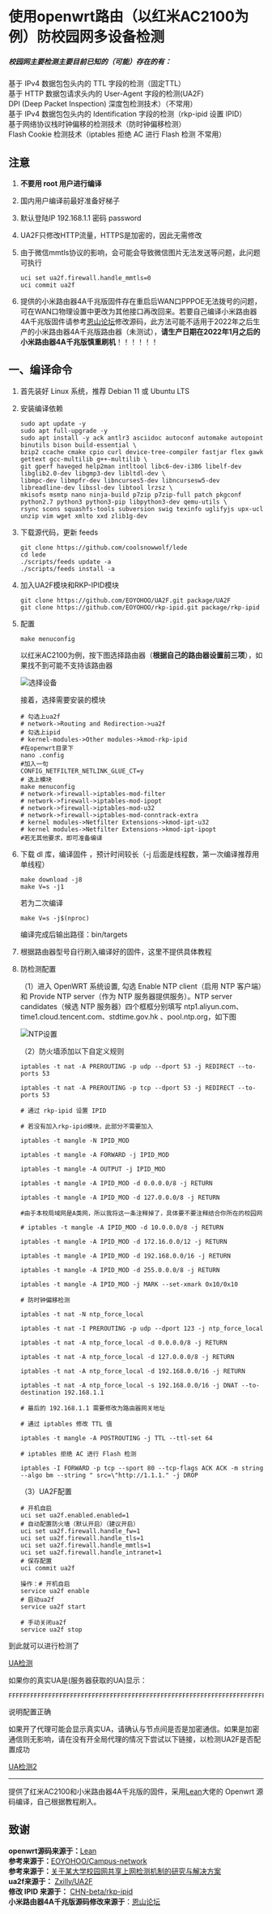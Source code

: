 # 使用openwrt路由（以红米AC2100为例）防校园网多设备检测

##### 校园网主要检测主要目前已知的（可能）存在的有：

基于 IPv4 数据包包头内的 TTL 字段的检测（固定TTL）<br>基于 HTTP 数据包请求头内的 User-Agent 字段的检测(UA2F)<br>DPI (Deep Packet Inspection) 深度包检测技术）（不常用）<br>基于 IPv4 数据包包头内的 Identification 字段的检测（rkp-ipid 设置 IPID）<br>基于网络协议栈时钟偏移的检测技术（防时钟偏移检测）<br>Flash Cookie 检测技术（iptables 拒绝 AC 进行 Flash 检测 不常用）

## 注意

1. **不要用 root 用户进行编译**

2. 国内用户编译前最好准备好梯子

3. 默认登陆IP 192.168.1.1 密码 password

4. UA2F只修改HTTP流量，HTTPS是加密的，因此无需修改

5. 由于微信mmtls协议的影响，会可能会导致微信图片无法发送等问题，此问题可执行

   ```
   uci set ua2f.firewall.handle_mmtls=0
   uci commit ua2f
   ```

7. 提供的小米路由器4A千兆版固件存在重启后WAN口PPPOE无法拨号的问题，可在WAN口物理设置中更改为其他接口再改回来。若要自己编译小米路由器4A千兆版固件请参考[恩山论坛](https://www.right.com.cn/FORUM/forum.php?mod=viewthread&tid=4052254)修改源码，此方法可能不适用于2022年之后生产的小米路由器4A千兆版路由器（未测试），**请生产日期在2022年1月之后的小米路由器4A千兆版慎重刷机**！！！！！！

## 一、编译命令

1. 首先装好 Linux 系统，推荐 Debian 11 或 Ubuntu LTS

2. 安装编译依赖

   ```
   sudo apt update -y
   sudo apt full-upgrade -y
   sudo apt install -y ack antlr3 asciidoc autoconf automake autopoint binutils bison build-essential \
   bzip2 ccache cmake cpio curl device-tree-compiler fastjar flex gawk gettext gcc-multilib g++-multilib \
   git gperf haveged help2man intltool libc6-dev-i386 libelf-dev libglib2.0-dev libgmp3-dev libltdl-dev \
   libmpc-dev libmpfr-dev libncurses5-dev libncursesw5-dev libreadline-dev libssl-dev libtool lrzsz \
   mkisofs msmtp nano ninja-build p7zip p7zip-full patch pkgconf python2.7 python3 python3-pip libpython3-dev qemu-utils \
   rsync scons squashfs-tools subversion swig texinfo uglifyjs upx-ucl unzip vim wget xmlto xxd zlib1g-dev
   ```

3. 下载源代码，更新 feeds 

   ```
   git clone https://github.com/coolsnowwolf/lede
   cd lede
   ./scripts/feeds update -a
   ./scripts/feeds install -a
   ```

4. 加入UA2F模块和RKP-IPID模块

   ```
   git clone https://github.com/EOYOHOO/UA2F.git package/UA2F
   git clone https://github.com/EOYOHOO/rkp-ipid.git package/rkp-ipid
   ```

5. 配置

   ```
   make menuconfig
   ```

   以红米AC2100为例，按下图选择路由器（**根据自己的路由器设置前三项**），如果找不到可能不支持该路由器

   ![选择设备](https://github.com/wzt0921/Openwrt-Network/raw/main/images/%E9%80%89%E6%8B%A9%E8%AE%BE%E5%A4%87.PNG)

   接着，选择需要安装的模块

   ```
   # 勾选上ua2f
   # network->Routing and Redirection->ua2f
   # 勾选上ipid
   # kernel-modules->Other modules->kmod-rkp-ipid
   #在openwrt目录下
   nano .config
   #加入一句
   CONFIG_NETFILTER_NETLINK_GLUE_CT=y
   # 选上模块
   make menuconfig
   # network->firewall->iptables-mod-filter
   # network->firewall->iptables-mod-ipopt
   # network->firewall->iptables-mod-u32
   # network->firewall->iptables-mod-conntrack-extra
   # kernel modules->Netfilter Extensions->kmod-ipt-u32
   # kernel modules->Netfilter Extensions->kmod-ipt-ipopt
   #若无其他要求，即可准备编译
   ```

6. 下载 dl 库，编译固件 ，预计时间较长（-j 后面是线程数，第一次编译推荐用单线程）

   ```
   make download -j8
   make V=s -j1
   ```

   若为二次编译

   ```
   make V=s -j$(nproc)
   ```

   编译完成后输出路径：bin/targets

7. 根据路由器型号自行刷入编译好的固件，这里不提供具体教程

8. 防检测配置

   （1）进入 OpenWRT 系统设置, 勾选 Enable NTP client（启用 NTP 客户端）和 Provide NTP server（作为 NTP 服务器提供服务）。NTP server candidates（候选 NTP 服务器）四个框框分别填写 ntp1.aliyun.com、time1.cloud.tencent.com、stdtime.gov.hk 、pool.ntp.org，如下图

   ![NTP设置](https://github.com/wzt0921/Openwrt-Network/raw/main/images/NTP%E8%AE%BE%E7%BD%AE.PNG)

   （2）防火墙添加以下自定义规则

   ```
   iptables -t nat -A PREROUTING -p udp --dport 53 -j REDIRECT --to-ports 53
   
   iptables -t nat -A PREROUTING -p tcp --dport 53 -j REDIRECT --to-ports 53
   
   # 通过 rkp-ipid 设置 IPID
   
   # 若没有加入rkp-ipid模块，此部分不需要加入
   
   iptables -t mangle -N IPID_MOD
   
   iptables -t mangle -A FORWARD -j IPID_MOD
   
   iptables -t mangle -A OUTPUT -j IPID_MOD
   
   iptables -t mangle -A IPID_MOD -d 0.0.0.0/8 -j RETURN
   
   iptables -t mangle -A IPID_MOD -d 127.0.0.0/8 -j RETURN
   
   #由于本校局域网是A类网，所以我将这一条注释掉了，具体要不要注释结合你所在的校园网
   
   # iptables -t mangle -A IPID_MOD -d 10.0.0.0/8 -j RETURN
   
   iptables -t mangle -A IPID_MOD -d 172.16.0.0/12 -j RETURN
   
   iptables -t mangle -A IPID_MOD -d 192.168.0.0/16 -j RETURN
   
   iptables -t mangle -A IPID_MOD -d 255.0.0.0/8 -j RETURN
   
   iptables -t mangle -A IPID_MOD -j MARK --set-xmark 0x10/0x10
   
   # 防时钟偏移检测
   
   iptables -t nat -N ntp_force_local
   
   iptables -t nat -I PREROUTING -p udp --dport 123 -j ntp_force_local
   
   iptables -t nat -A ntp_force_local -d 0.0.0.0/8 -j RETURN
   
   iptables -t nat -A ntp_force_local -d 127.0.0.0/8 -j RETURN
   
   iptables -t nat -A ntp_force_local -d 192.168.0.0/16 -j RETURN
   
   iptables -t nat -A ntp_force_local -s 192.168.0.0/16 -j DNAT --to-destination 192.168.1.1
   
   # 最后的 192.168.1.1 需要修改为路由器网关地址
   
   # 通过 iptables 修改 TTL 值
   
   iptables -t mangle -A POSTROUTING -j TTL --ttl-set 64
   
   # iptables 拒绝 AC 进行 Flash 检测
   
   iptables -I FORWARD -p tcp --sport 80 --tcp-flags ACK ACK -m string --algo bm --string " src=\"http://1.1.1." -j DROP
   ```

   （3）UA2F配置

   ```
   # 开机自启
   uci set ua2f.enabled.enabled=1
   # 自动配置防火墙（默认开启）（建议开启）
   uci set ua2f.firewall.handle_fw=1
   uci set ua2f.firewall.handle_tls=1
   uci set ua2f.firewall.handle_mmtls=1
   uci set ua2f.firewall.handle_intranet=1
   # 保存配置
   uci commit ua2f
   
   操作：# 开机自启
   service ua2f enable
   # 启动ua2f
   service ua2f start
   
   # 手动关闭ua2f
   service ua2f stop		
   ```

到此就可以进行检测了

[UA检测](http://ua.233996.xyz/)

如果你的真实UA是(服务器获取的UA)显示：

```
FFFFFFFFFFFFFFFFFFFFFFFFFFFFFFFFFFFFFFFFFFFFFFFFFFFFFFFFFFFFFFFFFFFFFFFFFFFF
```

说明配置正确

如果开了代理可能会显示真实UA，请确认与节点间是否是加密通信。如果是加密通信则无影响，请在没有开全局代理的情况下尝试以下链接，以检测UA2F是否配置成功

[UA检测2](http://9n4.cn/)

----------------------------------------------------------------------------------------------------------------------------------------

提供了红米AC2100和小米路由器4A千兆版的固件，采用[Lean](https://github.com/coolsnowwolf/lede)大佬的 Openwrt 源码编译，自己根据教程刷入。

## 致谢

**openwrt源码来源于：**[Lean](https://github.com/coolsnowwolf/lede)<br>**参考来源于：**[EOYOHOO/Campus-network](https://github.com/EOYOHOO/Campus-network)<br>**参考来源于：**[关于某大学校园网共享上网检测机制的研究与解决方案](https://www.sunbk201.site/posts/crack-campus-network.html)<br>**ua2f来源于：** [Zxilly/UA2F](https://github.com/Zxilly/UA2F)<br>**修改 IPID 来源于：** [CHN-beta/rkp-ipid](https://github.com/CHN-beta/rkp-ipid)<br>**小米路由器4A千兆版源码修改来源于**：[恩山论坛](https://www.right.com.cn/FORUM/forum.php?mod=viewthread&tid=4052254)
